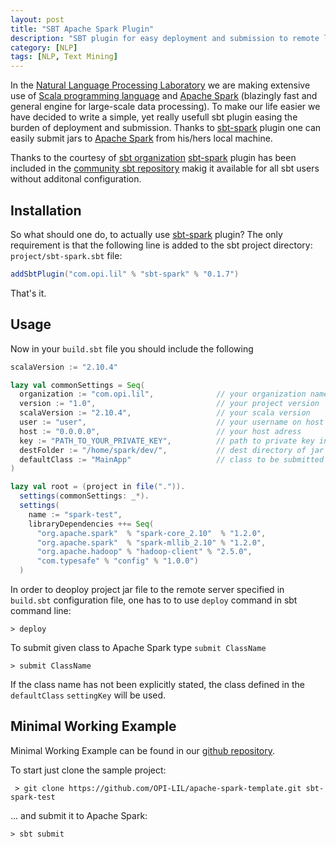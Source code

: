 ```yaml
---
layout: post
title: "SBT Apache Spark Plugin"
description: "SBT plugin for easy deployment and submission to remote linux machine running apache spark"
category: [NLP]
tags: [NLP, Text Mining]
---
```


In the [Natural Language Processing Laboratory](http://www.opi.org.pl/en/Natural-Language-Processing-Lab.html) we are making extensive use of [Scala programming language](http://www.scala-lang.org/) and [Apache Spark](https://spark.apache.org/) (blazingly fast and general engine for large-scale data processing). To make our life easier we have decided to write a simple, yet really usefull sbt plugin easing the burden of deployment and submission.  Thanks to [sbt-spark](https://github.com/OPI-LIL/sbt-spark) plugin one can easily submit  jars to [Apache Spark](https://spark.apache.org/) from his/hers local machine. 

Thanks to the courtesy of [sbt organization](http://www.scala-sbt.org/) [sbt-spark](https://github.com/OPI-LIL/sbt-spark) plugin has been included in the [community sbt repository](https://bintray.com/sbt/sbt-plugin-releases) makig it available for all sbt users without additonal configuration.

<!--more-->
## Installation
So what should one do, to actually use [sbt-spark](https://github.com/OPI-LIL/sbt-spark) plugin? The only requirement is that the following line is added to the sbt project directory: `project/sbt-spark.sbt` file:

```scala
addSbtPlugin("com.opi.lil" % "sbt-spark" % "0.1.7")
```

That's it.

## Usage

Now in your `build.sbt` file you should include the following

```scala
scalaVersion := "2.10.4"

lazy val commonSettings = Seq(
  organization := "com.opi.lil",              // your organization name
  version := "1.0",                           // your project version
  scalaVersion := "2.10.4",                   // your scala version
  user := "user",                             // your username on host
  host := "0.0.0.0",                          // your host adress  
  key := "PATH_TO_YOUR_PRIVATE_KEY",          // path to private key in OpenSSH format
  destFolder := "/home/spark/dev/",           // dest directory of jar file
  defaultClass := "MainApp"                   // class to be submitted to apache spark
)

lazy val root = (project in file(".")).
  settings(commonSettings: _*).
  settings(
  	name := "spark-test",  
    libraryDependencies ++= Seq(
      "org.apache.spark"  % "spark-core_2.10"  % "1.2.0", 
      "org.apache.spark"  % "spark-mllib_2.10" % "1.2.0",
      "org.apache.hadoop" % "hadoop-client" % "2.5.0",
      "com.typesafe" % "config" % "1.0.0")  
  )
```

In order to deoploy project jar file to the remote server specified in `build.sbt` configuration file, one has to to use `deploy` command in sbt command line:

    > deploy

To submit given class to Apache Spark type `submit ClassName`   

    > submit ClassName
  
If the class name has not been explicitly stated, the class defined in the `defaultClass`  `settingKey` will be used. 

## Minimal Working Example
Minimal Working Example can be found in our [github repository](https://github.com/OPI-LIL/apache-spark-template).
 
To start just clone the sample project:

	 > git clone https://github.com/OPI-LIL/apache-spark-template.git sbt-spark-test

... and submit it to Apache Spark:

	> sbt submit
